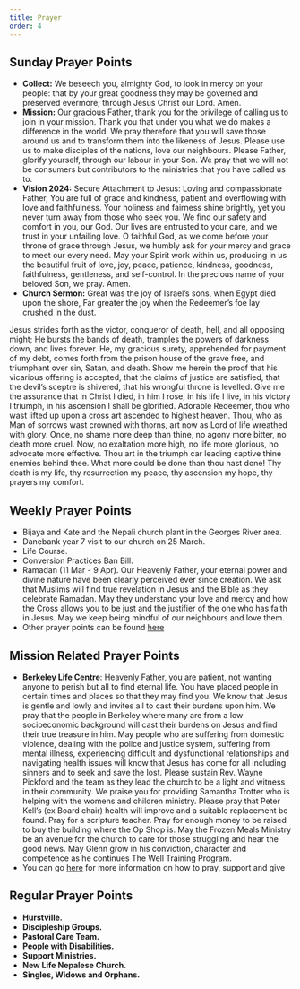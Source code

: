 ```yaml
---
title: Prayer
order: 4
---
```


## Sunday Prayer Points


  
- **Collect:** We beseech you, almighty God, to look in mercy on your people: that by your great goodness they may be governed and preserved evermore; through Jesus Christ our Lord. Amen.
- **Mission:** Our gracious Father, thank you for the privilege of calling us to join in your mission. Thank you that under you what we do makes a difference in the world. We pray therefore that you will save those around us and to transform them into the likeness of Jesus. Please use us to make disciples of the nations, love our neighbours. Please Father, glorify yourself, through our labour in your Son. We pray that we will not be consumers but contributors to the ministries that you have called us to. 
- **Vision 2024:** Secure Attachment to Jesus: Loving and compassionate Father, You are full of grace and kindness, patient and overflowing with love and faithfulness. Your holiness and fairness shine brightly, yet you never turn away from those who seek you. We find our safety and comfort in you, our God. Our lives are entrusted to your care, and we trust in your unfailing love. O faithful God, as we come before your throne of grace through Jesus, we humbly ask for your mercy and grace to meet our every need. May your Spirit work within us, producing in us the beautiful fruit of love, joy, peace, patience, kindness, goodness, faithfulness, gentleness, and self-control. In the precious name of your beloved Son, we pray. Amen.
- **Church Sermon:**
Great was the joy of Israel’s sons,
when Egypt died upon the shore,
Far greater the joy
when the Redeemer’s foe lay crushed
in the dust.

Jesus strides forth as the victor,
  conqueror of death, hell, and all opposing
  might;
He bursts the bands of death,
  tramples the powers of darkness down,
  and lives forever.
He, my gracious surety,
  apprehended for payment of my debt,
  comes forth from the prison house of the grave
  free, and triumphant over sin, Satan, and death.
Show me herein the proof that his vicarious offering
  is accepted,
  that the claims of justice are satisfied,
  that the devil’s sceptre is shivered,
  that his wrongful throne is levelled.
Give me the assurance that in Christ I died,
  in him I rose,
  in his life I live, in his victory I triumph,
  in his ascension I shall be glorified.
Adorable Redeemer,
  thou who wast lifted up upon a cross
  art ascended to highest heaven.
Thou, who as Man of sorrows
  wast crowned with thorns,
  art now as Lord of life wreathed with glory.
Once, no shame more deep than thine,
  no agony more bitter,
  no death more cruel.
Now, no exaltation more high,
  no life more glorious,
  no advocate more effective.
Thou art in the triumph car leading captive
  thine enemies behind thee.
What more could be done than thou hast done!
  Thy death is my life,
  thy resurrection my peace,
  thy ascension my hope,
  thy prayers my comfort.





## Weekly Prayer Points
- Bijaya and Kate and the Nepali church plant in the Georges River area.
- Danebank year 7 visit to our church on 25 March. 
- Life Course. 
- Conversion Practices Ban Bill. 
- Ramadan (11 Mar - 9 Apr). Our Heavenly Father, your eternal power and divine nature have been clearly perceived ever since creation. We ask that Muslims will find true revelation in Jesus and the Bible as they celebrate Ramadan. May they understand your love and mercy and how the Cross allows you to be just and the justifier of the one who has faith in Jesus. May we keep being mindful of our neighbours and love them.
- Other prayer points can be found [here](https://stgeorgeshurstville.org.au/prayer)

## Mission Related Prayer Points

- **Berkeley Life Centre**: Heavenly Father, you are patient, not wanting anyone to perish but all to find eternal life. You have placed people in certain times and places so that they may find you. We know that Jesus is gentle and lowly and invites all to cast their burdens upon him. We pray that the people in Berkeley where many are from a low socioeconomic background will cast their burdens on Jesus and find their true treasure in him. May people who are suffering from domestic violence, dealing with the police and justice system, suffering from mental illness, experiencing difficult and dysfunctional relationships and navigating health issues will know that Jesus has come for all including sinners and to seek and save the lost. Please sustain Rev. Wayne Pickford and the team as they lead the church to be a light and witness in their community. We praise you for providing Samantha Trotter who is helping with the womens and children ministry. Please pray that Peter Kell’s (ex Board chair) health will improve and a suitable replacement be found. Pray for a scripture teacher. Pray for enough money to be raised to buy the building where the Op Shop is. May the Frozen Meals Ministry be an avenue for the church to care for those struggling and hear the good news. May Glenn grow in his conviction, character and competence as he continues The Well Training Program. 
- You can go [here](https://stgeorgeshurstville.org.au/mission-partners) for more information on how to pray, support and give

## Regular Prayer Points
- **Hurstville.**
- **Discipleship Groups.**
- **Pastoral Care Team.**
- **People with Disabilities.**
- **Support Ministries.**
- **New Life Nepalese Church.**
- **Singles, Widows and Orphans.**
